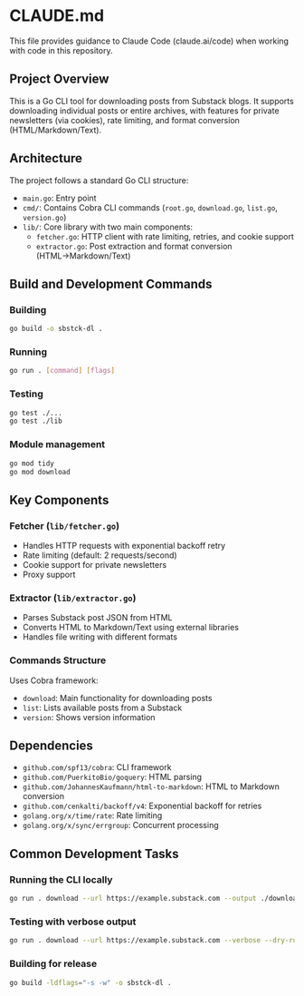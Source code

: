 # CLAUDE.md

This file provides guidance to Claude Code (claude.ai/code) when working with code in this repository.

## Project Overview
This is a Go CLI tool for downloading posts from Substack blogs. It supports downloading individual posts or entire archives, with features for private newsletters (via cookies), rate limiting, and format conversion (HTML/Markdown/Text).

## Architecture
The project follows a standard Go CLI structure:
- `main.go`: Entry point
- `cmd/`: Contains Cobra CLI commands (`root.go`, `download.go`, `list.go`, `version.go`)
- `lib/`: Core library with two main components:
  - `fetcher.go`: HTTP client with rate limiting, retries, and cookie support
  - `extractor.go`: Post extraction and format conversion (HTML→Markdown/Text)

## Build and Development Commands

### Building
```bash
go build -o sbstck-dl .
```

### Running
```bash
go run . [command] [flags]
```

### Testing
```bash
go test ./...
go test ./lib
```

### Module management
```bash
go mod tidy
go mod download
```

## Key Components

### Fetcher (`lib/fetcher.go`)
- Handles HTTP requests with exponential backoff retry
- Rate limiting (default: 2 requests/second)
- Cookie support for private newsletters
- Proxy support

### Extractor (`lib/extractor.go`)
- Parses Substack post JSON from HTML
- Converts HTML to Markdown/Text using external libraries
- Handles file writing with different formats

### Commands Structure
Uses Cobra framework:
- `download`: Main functionality for downloading posts
- `list`: Lists available posts from a Substack
- `version`: Shows version information

## Dependencies
- `github.com/spf13/cobra`: CLI framework
- `github.com/PuerkitoBio/goquery`: HTML parsing
- `github.com/JohannesKaufmann/html-to-markdown`: HTML to Markdown conversion
- `github.com/cenkalti/backoff/v4`: Exponential backoff for retries
- `golang.org/x/time/rate`: Rate limiting
- `golang.org/x/sync/errgroup`: Concurrent processing

## Common Development Tasks

### Running the CLI locally
```bash
go run . download --url https://example.substack.com --output ./downloads
```

### Testing with verbose output
```bash
go run . download --url https://example.substack.com --verbose --dry-run
```

### Building for release
```bash
go build -ldflags="-s -w" -o sbstck-dl .
```